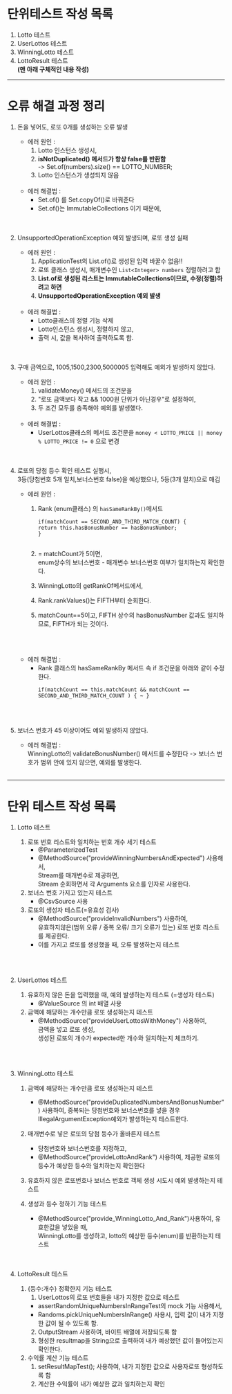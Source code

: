 # 단위테스트 작성 목록
1. Lotto 테스트
2. UserLottos 테스트
3. WinningLotto 테스트
4. LottoResult 테스트<br>
**(맨 아래 구체적인 내용 작성)**

---
# 오류 해결 과정 정리

1. 돈을 넣어도, 로또 0개를 생성하는 오류 발생
    - 에러 원인 :
      1) Lotto 인스턴스 생성시, 
      2) **isNotDuplicated() 메서드가 항상 false를 반환함**<br>
             -> Set.of(numbers).size() == LOTTO_NUMBER;
      3) Lotto 인스턴스가 생성되지 않음<br><br>
   - 에러 해결법 :
     - Set.of() 를 Set.copyOf()로 바꿔준다
     - Set.of()는 ImmutableCollections 이기 때문에, 
       <br><br><br>

2. UnsupportedOperationException 예외 발생되며, 로또 생성 실패
   - 에러 원인 : 
     1) ApplicationTest의 List.of()로 생성된 입력 바꿀수 없음!!
     2) 로또 클래스 생성시, 매개변수인 `List<Integer> numbers` 정렬하려고 함
     3) **List.of로 생성된 리스트는 ImmutableCollections이므로, 수정(정렬)하려고 하면** 
     4) **UnsupportedOperationException 예외 발생<br><br>**
   - 에러 해결법 :
     - Lotto클래스의 정렬 기능 삭제
     - Lotto인스턴스 생성시, 정렬하지 않고,
     - 출력 시, 값을 복사하여 출력하도록 함.
       <br><br><br>

3. 구매 금액으로, 1005,1500,2300,5000005 입력해도 예외가 발생하지 않았다.
    - 에러 원인 :
      1) validateMoney() 메서드의 조건문을
      2) "로또 금액보다 작고 && 1000원 단위가 아닌경우"로 설정하여, 
      3) 두 조건 모두를 충족해야 예외를 발생했다.<br><br>
    - 에러 해결법 :
      - UserLottos클래스의 메서드 조건문을 `money < LOTTO_PRICE || money % LOTTO_PRICE != 0` 으로 변경
        <br><br><br>

4. 로또의 당첨 등수 확인 테스트 실행시, <br>
 3등(당첨번호 5개 일치,보너스번호 false)을 예상했으나, 5등(3개 일치)으로 매김
    - 에러 원인 :
        1) Rank (enum클래스) 의 `hasSameRankBy()`메서드
           ```
           if(matchCount == SECOND_AND_THIRD_MATCH_COUNT) {
           return this.hasBonusNumber == hasBonusNumber;
           }
        
        2) = matchCount가 5이면, <br>enum상수의 보너스번호 - 매개변수 보너스번호 여부가 일치하는지 확인한다.
        3) WinningLotto의 getRankOf메서드에서,
        4) Rank.rankValues()는 FIFTH부터 순회한다.
        5) matchCount==5이고, FIFTH 상수의 hasBonusNumber 값과도 일치하므로, FIFTH가 되는 것이다.

           <br><br>
    - 에러 해결법 :
        - Rank 클래스의 hasSameRankBy 메서드 속 if 조건문을 아래와 같이 수정한다.
            ```
          if(matchCount == this.matchCount && matchCount ==  SECOND_AND_THIRD_MATCH_COUNT ) { ~ }
    <br><br>

5. 보너스 번호가 45 이상이어도 예외 발생하지 않았다.
     - 에러 해결법 : <br>
        WinningLotto의 validateBonusNumber() 메서드를 수정한다  -> 보너스 번호가 범위 안에 있지 않으면, 예외를 발생한다.
       <br><br>

---
# 단위 테스트 작성 목록

1. Lotto 테스트
    1. 로또 번호 리스트와 일치하는 번호 개수 세기 테스트
       - @ParameterizedTest
       - @MethodSource("provideWinningNumbersAndExpected") 사용해서,<br>
         Stream<Arguments>를 매개변수로 제공하면, <br>
         Stream<Arguments> 순회하면서 각 Arguments 요소를 인자로 사용한다.
   2. 보너스 번호 가지고 있는지 테스트
      - @CsvSource 사용
   3. 로또의 생성자 테스트(=유효성 검사)
      - @MethodSource("provideInvalidNumbers")
        사용하여, <br>
      유효하지않은(범위 오류 / 중복 오류/ 크기 오류가 있는) 로또 번호 리스트를 제공한다.
      - 이를 가지고 로또를 생성했을 때, 오류 발생하는지 테스트

    <br><br>
2. UserLottos 테스트
    1. 유효하지 않은 돈을 입력했을 때, 예외 발생하는지 테스트 (=생성자 테스트)
       - @ValueSource 의 int 배열 사용
    2. 금액에 해당하는 개수만큼 로또 생성하는지 테스트
       - @MethodSource("provideUserLottosWithMoney") 사용하여,<br>
         금액을 넣고 로또 생성,<br>
         생성된 로또의 개수가 expected한 개수와 일치하는지 체크하기.

    <br><br>
3. WinningLotto 테스트
   1. 금액에 해당하는 개수만큼 로또 생성하는지 테스트
      - @MethodSource("provideDuplicatedNumbersAndBonusNumber") 사용하여,
        중복되는 당첨번호와 보너스번호를 넣을 경우 IllegalArgumentException예외가 발생하는지 테스트한다.
   2. 매개변수로 넣은 로또의 당첨 등수가 올바른지 테스트
      - 당첨번호와 보너스번호를 지정하고,
      - @MethodSource("provideLottoAndRank") 사용하여,
        제공한 로또의 등수가 예상한 등수와 일치하는지 확인한다

   3. 유효하지 않은 로또번호나 보너스 번호로 객체 생성 시도시 예외 발생하는지 테스트<br>
   4. 생성과 등수 정하기 기능 테스트
      - @MethodSource("provide_WinningLotto_And_Rank")사용하여,
        유효한값을 넣었을 때,<br>
        WinningLotto를 생성하고, lotto의 예상한 등수(enum)를 반환하는지 테스트
        <br><br><br>
      
4. LottoResult 테스트<br>
   1. {등수:개수} 정확한지 기능 테스트
      1) UserLottos의 로또 번호들을 내가 지정한 값으로 테스트
      - assertRandomUniqueNumbersInRangeTest의 mock 기능 사용해서,
      - Randoms.pickUniqueNumbersInRange() 사용시,
        입력 값이 내가 지정한 값이 될 수 있도록 함.
      2) OutputStream 사용하여, 바이트 배열에 저장되도록 함
      3) 형성한 resultmap을 String으로 출력하여 내가 예상했던 값이 들어있는지 확인한다.
         <br>   
   2. 수익률 계산 기능 테스트
      1. setResultMapTest(); 사용하여,
         내가 지정한 값으로 사용자로또 형성하도록 함
      2. 계산한 수익률이 내가 예상한 값과 일치하는지 확인
